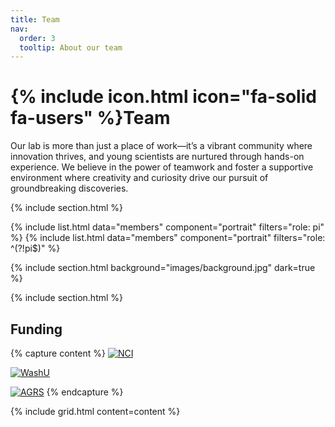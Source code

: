 ```yaml
---
title: Team
nav:
  order: 3
  tooltip: About our team
---
```


# {% include icon.html icon="fa-solid fa-users" %}Team

Our lab is more than just a place of work—it’s a vibrant community where innovation thrives, and young scientists are nurtured through hands-on experience. We believe in the power of teamwork and foster a supportive environment where creativity and curiosity drive our pursuit of groundbreaking discoveries.

{% include section.html %}

{% include list.html data="members" component="portrait" filters="role: pi" %}
{% include list.html data="members" component="portrait" filters="role: ^(?!pi$)" %}

{% include section.html background="images/background.jpg" dark=true %}

{% include section.html %}
## Funding

{% capture content %}
[![NCI](https://cnithin7.github.io/Gomez-Lab.github.io/images/nci-logo.png)](https://www.cancer.gov/)

[![WashU](https://cnithin7.github.io/Gomez-Lab.github.io/images/Washu_medicine.png)](https://medicine.wustl.edu/)

[![AGRS](https://cnithin7.github.io/Gomez-Lab.github.io/images/ACS-1.png)](https://www.americanresearchgrants.org/)
{% endcapture %}

{% include grid.html content=content %}
